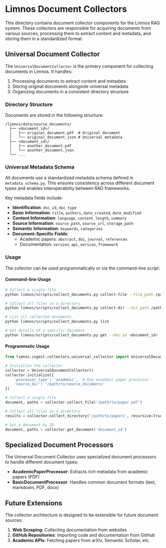 # Limnos Document Collectors

This directory contains document collector components for the Limnos RAG system. These collectors are responsible for acquiring documents from various sources, processing them to extract content and metadata, and storing them in a standardized format.

## Universal Document Collector

The `UniversalDocumentCollector` is the primary component for collecting documents in Limnos. It handles:

1. Processing documents to extract content and metadata
2. Storing original documents alongside universal metadata
3. Organizing documents in a consistent directory structure

### Directory Structure

Documents are stored in the following structure:

```
/limnos/data/source_documents/
  ├── <document_id>/
  │   ├── original_document.pdf  # Original document
  │   └── original_document.json # Universal metadata
  ├── <document_id>/
  │   ├── another_document.pdf
  │   └── another_document.json
  └── ...
```

### Universal Metadata Schema

All documents use a standardized metadata schema defined in `metadata_schema.py`. This ensures consistency across different document types and enables interoperability between RAG frameworks.

Key metadata fields include:

- **Identification**: `doc_id`, `doc_type`
- **Basic Information**: `title`, `authors`, `date_created`, `date_modified`
- **Content Information**: `language`, `content_length`, `summary`
- **Source Information**: `source_path`, `source_url`, `storage_path`
- **Semantic Information**: `keywords`, `categories`
- **Document-Specific Fields**: 
  - Academic papers: `abstract`, `doi`, `journal`, `references`
  - Documentation: `version`, `api_version`, `framework`

### Usage

The collector can be used programmatically or via the command-line script:

#### Command-line Usage

```bash
# Collect a single file
python limnos/scripts/collect_documents.py collect-file --file_path /path/to/document.pdf

# Collect all files in a directory
python limnos/scripts/collect_documents.py collect-dir --dir_path /path/to/directory --recursive

# List all collected documents
python limnos/scripts/collect_documents.py list

# Get details of a specific document
python limnos/scripts/collect_documents.py get --doc_id <document_id>
```

#### Programmatic Usage

```python
from limnos.ingest.collectors.universal_collector import UniversalDocumentCollector

# Initialize the collector
collector = UniversalDocumentCollector()
collector.initialize({
    'processor_type': 'academic',  # Use academic paper processor
    'source_dir': '/path/to/source_documents'
})

# Collect a single file
document, paths = collector.collect_file('/path/to/paper.pdf')

# Collect all files in a directory
results = collector.collect_directory('/path/to/papers', recursive=True)

# Get a document by ID
document, paths = collector.get_document('document_id')
```

## Specialized Document Processors

The Universal Document Collector uses specialized document processors to handle different document types:

- **AcademicPaperProcessor**: Extracts rich metadata from academic papers (PDF)
- **BasicDocumentProcessor**: Handles common document formats (text, markdown, PDF, docx)

## Future Extensions

The collector architecture is designed to be extensible for future document sources:

1. **Web Scraping**: Collecting documentation from websites
2. **GitHub Repositories**: Importing code and documentation from GitHub
3. **Academic APIs**: Fetching papers from arXiv, Semantic Scholar, etc.
